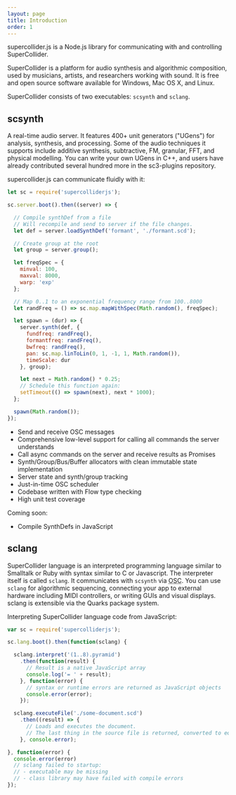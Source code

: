 ```yaml
---
layout: page
title: Introduction
order: 1
---
```


supercollider.js is a Node.js library for communicating with and controlling SuperCollider.

SuperCollider is a platform for audio synthesis and algorithmic composition, used by musicians, artists, and researchers working with sound. It is free and open source software available for Windows, Mac OS X, and Linux.

SuperCollider consists of two executables: `scsynth` and `sclang`.

## scsynth

A real-time audio server. It features 400+ unit generators ("UGens") for analysis, synthesis, and processing. Some of the audio techniques it supports include additive synthesis, subtractive, FM, granular, FFT, and physical modelling. You can write your own UGens in C++, and users have already contributed several hundred more in the sc3-plugins repository.

supercollider.js can communicate fluidly with it:

```javascript
let sc = require('supercolliderjs');

sc.server.boot().then((server) => {

  // Compile synthDef from a file
  // Will recompile and send to server if the file changes.
  let def = server.loadSynthDef('formant', './formant.scd');

  // Create group at the root
  let group = server.group();

  let freqSpec = {
    minval: 100,
    maxval: 8000,
    warp: 'exp'
  };

  // Map 0..1 to an exponential frequency range from 100..8000
  let randFreq = () => sc.map.mapWithSpec(Math.random(), freqSpec);

  let spawn = (dur) => {
    server.synth(def, {
      fundfreq: randFreq(),
      formantfreq: randFreq(),
      bwfreq: randFreq(),
      pan: sc.map.linToLin(0, 1, -1, 1, Math.random()),
      timeScale: dur
    }, group);

    let next = Math.random() * 0.25;
    // Schedule this function again:
    setTimeout(() => spawn(next), next * 1000);
  };

  spawn(Math.random());
});
```

- Send and receive OSC messages
- Comprehensive low-level support for calling all commands the server understands
- Call async commands on the server and receive results as Promises
- Synth/Group/Bus/Buffer allocators with clean immutable state implementation
- Server state and synth/group tracking
- Just-in-time OSC scheduler
- Codebase written with Flow type checking
- High unit test coverage

Coming soon:

- Compile SynthDefs in JavaScript


## sclang

SuperCollider language is an interpreted programming language similar to Smalltalk or Ruby with syntax similar to C or Javascript. The interpreter itself is called `sclang`. It communicates with `scsynth` via <abbr title="Open Sound Control">OSC</abbr>. You can use `sclang` for algorithmic sequencing, connecting your app to external hardware including MIDI controllers, or writing GUIs and visual displays. sclang is extensible via the Quarks package system.

Interpreting SuperCollider language code from JavaScript:

```javascript
var sc = require('supercolliderjs');

sc.lang.boot().then(function(sclang) {

  sclang.interpret('(1..8).pyramid')
    .then(function(result) {
      // Result is a native JavaScript array
      console.log('= ' + result);
    }, function(error) {
      // syntax or runtime errors are returned as JavaScript objects
      console.error(error);
    });

  sclang.executeFile('./some-document.scd')
    .then((result) => {
      // Loads and executes the document.
      // The last thing in the source file is returned, converted to equivalent JavaScript types where possible.
    }, console.error);

}, function(error) {
  console.error(error)
  // sclang failed to startup:
  // - executable may be missing
  // - class library may have failed with compile errors
});
```
